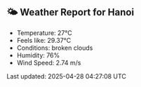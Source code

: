 <!-- WEATHER-START -->
## 🌤 Weather Report for Hanoi

- Temperature: 27°C
- Feels like: 29.37°C
- Conditions: broken clouds
- Humidity: 76%
- Wind Speed: 2.74 m/s

Last updated: 2025-04-28 04:27:08 UTC
<!-- WEATHER-END -->
